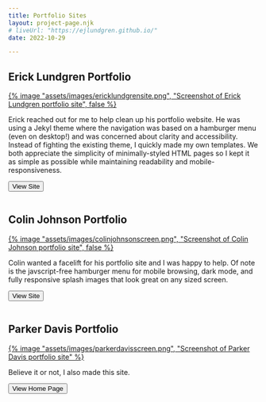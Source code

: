 ```yaml
---
title: Portfolio Sites
layout: project-page.njk
# liveUrl: "https://ejlundgren.github.io/"
date: 2022-10-29

---
```

<div class="reading-width">

<!-- <hr style="visibility:hidden"> -->

<h2 id="erick">Erick Lundgren Portfolio</h2>

<a href="https://ejlundgren.github.io/">
{% image "assets/images/ericklundgrensite.png", "Screenshot of Erick Lundgren portfolio site", false %}
</a>

Erick reached out for me to help clean up his portfolio website. He was using a Jekyl theme where the navigation was based on a hamburger menu (even on desktop!) and was concerned about clarity and accessibility. Instead of fighting the existing theme, I quickly made my own templates. We both appreciate the simplicity of minimally-styled HTML pages so I kept it as simple as possible while maintaining readability and mobile-responsiveness.

<a href="https://ejlundgren.github.io/"><button>View Site</button></a>

<hr style="visibility:hidden">

<h2 id="colin">Colin Johnson Portfolio</h2>
<a href="https://colinjohnson.page/" id="colin">
{% image "assets/images/colinjohnsonscreen.png", "Screenshot of Colin Johnson portfolio site", false %}
</a>

Colin wanted a facelift for his portfolio site and I was happy to help. Of note is the javscript-free hamburger menu for mobile browsing, dark mode, and fully responsive splash images that look great on any sized screen.

<a href="https://colinjohnson.page/"><button>View Site</button></a>


<hr style="visibility: hidden">

<h2 id="parker">Parker Davis Portfolio</h2>
<a href="https://parkerdavis.dev">
{% image "assets/images/parkerdavisscreen.png", "Screenshot of Parker Davis portfolio site" %}
</a>

Believe it or not, I also made this site.

<a href="https://parkerdavis.dev"><button>View Home Page</button></a>


</div>